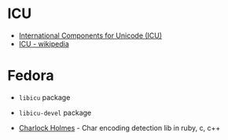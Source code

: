 # ICU
- [International Components for Unicode (ICU)](http://site.icu-project.org/)
- [ICU - wikipedia](https://en.wikipedia.org/wiki/International_Components_for_Unicode)

# Fedora
- `libicu` package
- `libicu-devel` package

- [Charlock Holmes](https://github.com/brianmario/charlock_holmes) - Char encoding detection lib in ruby, c, c++
